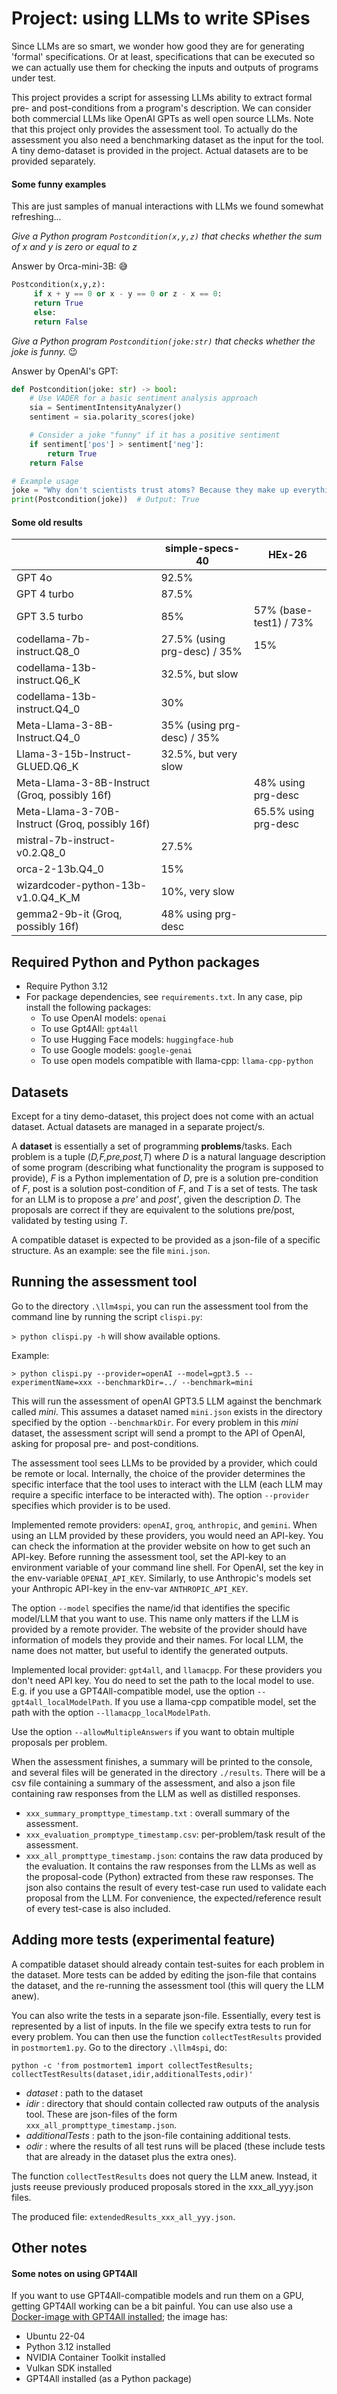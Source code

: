 # Project: using LLMs to write SPises

Since LLMs are so smart, we wonder how good they are for generating 'formal' specifications. Or at least, specifications that can be executed so we can actually use them for checking the inputs and outputs of programs under test.

This project provides a script for assessing LLMs ability to extract formal pre- and post-conditions from a program's description. We can consider both commercial LLMs like OpenAI GPTs as well open source LLMs.
Note that this project only provides the assessment tool. To actually do the assessment you also need a benchmarking dataset as the input for the tool. A tiny demo-dataset is provided in the project. Actual datasets are to be provided separately.

#### Some funny examples

This are just samples of manual interactions with LLMs we found somewhat refreshing...

_Give a Python program `Postcondition(x,y,z)` that checks whether the sum of x and y is zero or equal to z_

Answer by Orca-mini-3B: 😅

```python
Postcondition(x,y,z):
     if x + y == 0 or x - y == 0 or z - x == 0:
     return True
     else:
     return False
```

_Give a Python program `Postcondition(joke:str)` that checks whether the joke is funny._ 😉

Answer by OpenAI's GPT:

```python
def Postcondition(joke: str) -> bool:
    # Use VADER for a basic sentiment analysis approach
    sia = SentimentIntensityAnalyzer()
    sentiment = sia.polarity_scores(joke)

    # Consider a joke "funny" if it has a positive sentiment
    if sentiment['pos'] > sentiment['neg']:
        return True
    return False

# Example usage
joke = "Why don't scientists trust atoms? Because they make up everything!"
print(Postcondition(joke))  # Output: True
```

#### Some old results

  |  | simple-specs-40 | HEx-26 |
  |--|----------|----|
  | GPT 4o          | 92.5%  |
  | GPT 4 turbo          | 87.5%  |
  | GPT 3.5 turbo        | 85%  | 57% (base-test1) / 73% |
  | codellama-7b-instruct.Q8_0           | 27.5% (using prg-desc) / 35%  | 15% |
  | codellama-13b-instruct.Q6_K          | 32.5%, but slow  |
  | codellama-13b-instruct.Q4_0 | 30% |
  | Meta-Llama-3-8B-Instruct.Q4_0 | 35% (using prg-desc) / 35%  |
  | Llama-3-15b-Instruct-GLUED.Q6_K | 32.5%, but very slow |
  | Meta-Llama-3-8B-Instruct (Groq, possibly 16f) |  | 48% using prg-desc |
  | Meta-Llama-3-70B-Instruct (Groq, possibly 16f) |  | 65.5% using prg-desc |
  | mistral-7b-instruct-v0.2.Q8_0      | 27.5%  |
  | orca-2-13b.Q4_0   | 15%  |
  | wizardcoder-python-13b-v1.0.Q4_K_M | 10%, very slow |
  | gemma2-9b-it (Groq, possibly 16f) | 48% using prg-desc |



## Required Python and Python packages

* Require Python 3.12
* For package dependencies, see `requirements.txt`. In any case, pip install the following packages:
  * To use OpenAI models: `openai`
  * To use Gpt4All: `gpt4all`
  * To use Hugging Face models: `huggingface-hub`
  * To use Google models: `google-genai`
  * To use open models compatible with llama-cpp: `llama-cpp-python`

## Datasets

Except for a tiny demo-dataset, this project does not come with an actual dataset. Actual datasets are managed in a separate project/s.


A **dataset** is essentially a set of programming **problems**/tasks. Each problem is a tuple (_D,F,pre,post,T_) where _D_ is a natural language description of some program (describing what functionality the program is supposed to provide), _F_ is a Python implementation of _D_, pre is a solution pre-condition of _F_, post is a solution post-condition of _F_, and _T_ is a set of tests. The task for an LLM is to propose a _pre'_ and _post'_, given the description _D_. The proposals are correct if they are equivalent to the solutions pre/post, validated by testing using _T_.

A compatible dataset is expected to be provided as a json-file of a specific structure. As an example: see the file `mini.json`.


## Running the assessment tool

Go to the directory `.\llm4spi`, you can run the assessment tool from the command line by running the script `clispi.py`:

   `> python clispi.py -h` will show available options.

Example:

   `> python clispi.py --provider=openAI --model=gpt3.5 --experimentName=xxx --benchmarkDir=../ --benchmark=mini`

This will run the assessment of openAI GPT3.5 LLM against the benchmark called _mini_. This assumes a dataset named `mini.json` exists in the directory specified by the option `--benchmarkDir`. For every problem in this _mini_ dataset, the assessment script will send a prompt to the API of OpenAI, asking for proposal pre- and post-conditions.

The assessment tool sees LLMs to be provided by a provider, which could be remote or local. Internally, the choice of the provider determines the specific interface that the tool uses to interact with the LLM (each LLM may require a specific interface to be interacted with).
The option `--provider` specifies which provider is to be used.

Implemented remote providers: `openAI`, `groq`, `anthropic`, and `gemini`.
When using an LLM provided by these providers, you would need an API-key. You can check the information at the provider website on how to get such an API-key. Before running the assessment tool, set the API-key to an environment variable of your command line shell.
For OpenAI, set the key in the env-variable `OPENAI_API_KEY`. Similarly, to use Anthropic's models set your Anthropic API-key in the env-var `ANTHROPIC_API_KEY`.


The option `--model` specifies the name/id that identifies the specific model/LLM that you want to use. This name only matters if the LLM is provided by a remote provider. The website of the provider should have information of models they provide and their names. For local LLM, the name does not matter, but useful to identify the generated outputs.

Implemented local provider:
 `gpt4all`, and  `llamacpp`. For these providers you don't need API key. You do need to set the path to the local model to use. E.g. if you use a GPT4All-compatible model, use the option `--gpt4all_localModelPath`. If you use a llama-cpp compatible model, set the path with the option `--llamacpp_localModelPath`.

Use the option `--allowMultipleAnswers` if you want to obtain multiple proposals per problem.

When the assessment finishes, a summary will be printed to the console, and several files will be generated in the directory `./results`. There will be a csv file containing a summary of the assessment, and also a json file containing raw responses from the LLM as well as distilled responses.

  * `xxx_summary_prompttype_timestamp.txt` : overall summary of the assessment.
  * `xxx_evaluation_promptype_timestamp.csv`: per-problem/task result of the assessment.
  * `xxx_all_prompttype_timestamp.json`: contains the raw data produced by the evaluation. It contains the raw responses from the LLMs as well as the proposal-code (Python) extracted from these raw responses. The json also contains the result of every test-case run used to validate each proposal from the LLM.
  For convenience, the expected/reference result of every test-case is also included.


## Adding more tests (experimental feature)

A compatible dataset should already contain test-suites for each problem in the dataset. More tests can be added by editing the json-file that contains the dataset, and the re-running the assessment tool (this will query the LLM anew).

You can also write the tests in a separate json-file. Essentially, every test is represented by a list of inputs. In the file we specify extra tests to run for every problem. You can then use the function `collectTestResults` provided in `postmortem1.py`. Go to the directory `.\llm4spi`, do:

`python -c 'from postmortem1 import collectTestResults;
collectTestResults(dataset,idir,additionalTests,odir)'`

   * _dataset_ : path to the dataset
   * _idir_ : directory that should contain collected raw outputs of the analysis tool. These are json-files of the form `xxx_all_prompttype_timestamp.json`.
   * _additionalTests_ : path to the json-file containing additional tests.
   * _odir_ : where the results of all test runs will be placed (these include tests that are already in the dataset plus the extra ones).

The function `collectTestResults` does not query the LLM anew. Instead, it justs reeuse previously produced proposals stored in the xxx_all_yyy.json files.

The produced file: `extendedResults_xxx_all_yyy.json`.

## Other notes

#### Some notes on using GPT4All

If you want to use GPT4All-compatible models and run them on a GPU, getting GPT4All working can be a bit painful. You can use also use a [Docker-image with GPT4All installed](https://hub.docker.com/r/morgaine/llm4spi); the image has:

* Ubuntu 22-04
* Python 3.12 installed
* NVIDIA Container Toolkit installed
* Vulkan SDK installed
* GPT4All installed (as a Python package)
